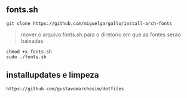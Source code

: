 ## fonts.sh

```code
git clone https://github.com/miguelgargallo/install-arch-fonts
```

> mover o arquivo fonts.sh para o diretorio em que as fontes serao baixadas

```code
chmod +x fonts.sh
sudo ./fonts.sh
```

## installupdates e limpeza

```code
https://github.com/gustavomarchesim/dotfiles
```